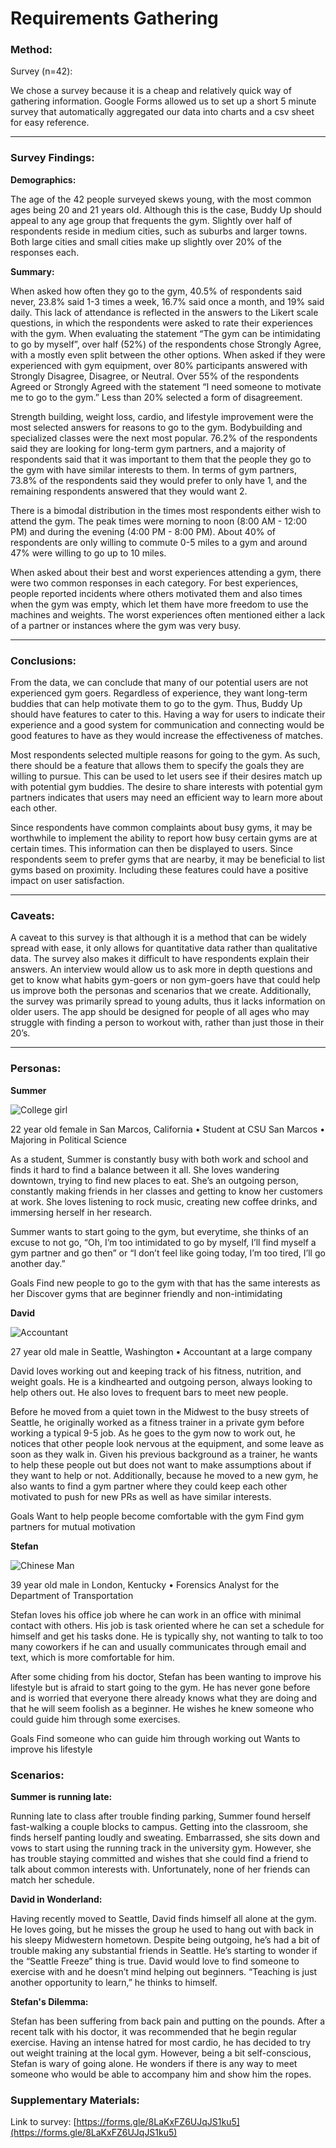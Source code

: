 # Requirements Gathering

### Method:

Survey (n=42):

We chose a survey because it is a cheap and relatively quick way of gathering information. Google Forms allowed us to set up a short 5 minute survey that automatically aggregated our data into charts and a csv sheet for easy reference. 

___
### Survey Findings:

__Demographics:__

The age of the 42 people surveyed skews young, with the most common ages being 20 and 21 years old. Although this is the case, Buddy Up should appeal to any age group that frequents the gym. Slightly over half of respondents reside in medium cities, such as suburbs and larger towns. Both large cities and small cities make up slightly over 20% of the responses each. 

__Summary:__

When asked how often they go to the gym, 40.5% of respondents said never, 23.8% said 1-3 times a week, 16.7% said once a month, and 19% said daily. This lack of attendance is reflected in the answers to the Likert scale questions, in which the respondents were asked to rate their experiences with the gym. When evaluating the statement “The gym can be intimidating to go by myself”, over half (52%) of the respondents chose Strongly Agree, with a mostly even split between the other options. When asked if they were experienced with gym equipment, over 80% participants answered with Strongly Disagree, Disagree, or Neutral. Over 55% of the respondents Agreed or Strongly Agreed with the statement “I need someone to motivate me to go to the gym.” Less than 20% selected a form of disagreement. 

Strength building, weight loss, cardio, and lifestyle improvement were the most selected answers for reasons to go to the gym. Bodybuilding and specialized classes were the next most popular. 76.2% of the respondents said they are looking for long-term gym partners, and a majority of respondents said that it was important to them that the people they go to the gym with have similar interests to them. In terms of gym partners, 73.8% of the respondents said they would prefer to only have 1, and the remaining respondents answered that they would want 2. 

There is a bimodal distribution in the times most respondents either wish to attend the gym. The peak times were morning to noon (8:00 AM - 12:00 PM) and during the evening (4:00 PM - 8:00 PM). About 40% of respondents are only willing to commute 0-5 miles to a gym and around 47% were willing to go up to 10 miles. 

When asked about their best and worst experiences attending a gym, there were two common responses in each category. For best experiences, people reported incidents where others motivated them and also times when the gym was empty, which let them have more freedom to use the machines and weights. The worst experiences often mentioned either a lack of a partner or instances where the gym was very busy.

___
### Conclusions:

From the data, we can conclude that many of our potential users are not experienced gym goers. Regardless of experience, they want long-term buddies that can help motivate them to go to the gym. Thus, Buddy Up should have features to cater to this. Having a way for users to indicate their experience and a good system for communication and connecting would be good features to have as they would increase the effectiveness of matches.

Most respondents selected multiple reasons for going to the gym. As such, there should be a feature that allows them to specify the goals they are willing to pursue. This can be used to let users see if their desires match up with potential gym buddies. The desire to share interests with potential gym partners indicates that users may need an efficient way to learn more about each other.

Since respondents have common complaints about busy gyms, it may be worthwhile to implement the ability to report how busy certain gyms are at certain times. This information can then be displayed to users. Since respondents seem to prefer gyms that are nearby, it may be beneficial to list gyms based on proximity. Including these features could have a positive impact on user satisfaction.

___
### Caveats:

A caveat to this survey is that although it is a method that can be widely spread with ease, it only allows for quantitative data rather than qualitative data. The survey also makes it difficult to have respondents explain their answers. An interview would allow us to ask more in depth questions and get to know what habits gym-goers or non gym-goers have that could help us improve both the personas and scenarios that we create. Additionally, the survey was primarily spread to young adults, thus it lacks information on older users. The app should be designed for people of all ages who may struggle with finding a person to workout with, rather than just those in their 20’s. 

___
### Personas:

__Summer__

![College girl](persona_imgs/AdobeStock_280000198.jpeg)

22 year old female in San Marcos, California •
Student at CSU San Marcos •
Majoring in Political Science

As a student, Summer is constantly busy with both work and school and finds it hard to find a balance between it all. She loves wandering downtown, trying to find new places to eat. She’s an outgoing person, constantly making friends in her classes and getting to know her customers at work. She loves listening to rock music, creating new coffee drinks, and immersing herself in her research. 

Summer wants to start going to the gym, but everytime, she thinks of an excuse to not go, “Oh, I’m too intimidated to go by myself, I’ll find myself a gym partner and go then” or “I don’t feel like going today, I’m too tired, I’ll go another day.”

Goals
Find new people to go to the gym with that has the same interests as her
Discover gyms that are beginner friendly and non-intimidating

__David__

![Accountant](persona_imgs/AdobeStock_327295497.jpeg)

27 year old male in Seattle, Washington •
Accountant at a large company

David loves working out and keeping track of his fitness, nutrition, and weight goals. He is a kindhearted and outgoing person, always looking to help others out. He also loves to frequent bars to meet new people.

Before he moved from a quiet town in the Midwest to the busy streets of Seattle, he originally worked as a fitness trainer in a private gym before working a typical 9-5 job. As he goes to the gym now to work out, he notices that other people look nervous at the equipment, and some leave as soon as they walk in. Given his previous background as a trainer, he wants to help these people out but does not want to make assumptions about if they want to help or not. Additionally, because he moved to a new gym, he also wants to find a gym partner where they could keep each other motivated to push for new PRs as well as have similar interests. 

Goals
Want to help people become comfortable with the gym
Find gym partners for mutual motivation

__Stefan__

![Chinese Man](persona_imgs/AdobeStock_98179809.jpeg)

39 year old male in London, Kentucky •
Forensics Analyst for the Department of Transportation

Stefan loves his office job where he can work in an office with minimal contact with others. His job is task oriented where he can set a schedule for himself and get his tasks done. He is typically shy, not wanting to talk to too many coworkers if he can and usually communicates through email and text, which is more comfortable for him. 

After some chiding from his doctor, Stefan has been wanting to improve his lifestyle but is afraid to start going to the gym. He has never gone before and is worried that everyone there already knows what they are doing and that he will seem foolish as a beginner. He wishes he knew someone who could guide him through some exercises.

Goals
Find someone who can guide him through working out
Wants to improve his lifestyle

### Scenarios:

__Summer is running late:__

Running late to class after trouble finding parking, Summer found herself fast-walking a couple blocks to campus. Getting into the classroom, she finds herself panting loudly and sweating. Embarrassed, she sits down and vows to start using the running track in the university gym. However, she has trouble staying committed and wishes that she could find a friend to talk about common interests with. Unfortunately, none of her friends can match her schedule.

__David in Wonderland:__

Having recently moved to Seattle, David finds himself all alone at the gym. He loves going, but he misses the group he used to hang out with back in his sleepy Midwestern hometown. Despite being outgoing, he’s had a bit of trouble making any substantial friends in Seattle. He’s starting to wonder if the “Seattle Freeze” thing is true. David would love to find someone to exercise with and he doesn’t mind helping out beginners. “Teaching is just another opportunity to learn,” he thinks to himself.

__Stefan's Dilemma:__

Stefan has been suffering from back pain and putting on the pounds. After a recent talk with his doctor, it was recommended that he begin regular exercise. Having an intense hatred for most cardio, he has decided to try out weight training at the local gym. However, being a bit self-conscious, Stefan is wary of going alone. He wonders if there is any way to meet someone who would be able to accompany him and show him the ropes.

### Supplementary Materials:

Link to survey: [https://forms.gle/8LaKxFZ6UJqJS1ku5](https://forms.gle/8LaKxFZ6UJqJS1ku5)
